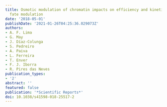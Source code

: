 ```yaml
---
title: Osmotic modulation of chromatin impacts on efficiency and kinetics of cell
  fate modulation
date: '2018-05-01'
publishDate: '2021-01-26T04:25:36.029073Z'
authors:
- A. F. Lima
- G. May
- J. Díaz-Colunga
- S. Pedreiro
- A. Paiva
- L. Ferreira
- T. Enver
- F. J. Iborra
- R. Pires das Neves
publication_types:
- '2'
abstract: ''
featured: false
publication: '*Scientific Reports*'
doi: 10.1038/s41598-018-25517-2
---
```


